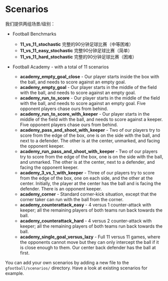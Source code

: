 # Scenarios #
我们提供两组场景/级别：

* Football Benchmarks
   * __11_vs_11_stochastic__ 完整的90分钟足球比赛（中等困难）
   * __11_vs_11_easy_stochastic__ 完整90分钟足球比赛（简单）
   * __11_vs_11_hard_stochastic__ 完整的90分钟足球比赛（困难）

* Football Academy - with a total of 11 scenarios
   * __academy_empty_goal_close__ - Our player starts inside the box with the ball,
     and needs to score against an empty goal.
   * __academy_empty_goal__ - Our player starts in the middle of the field with the
     ball, and needs to score against an empty goal.
   * __academy_run_to_score__ - Our player starts in the middle of the field with
     the ball, and needs to score against an empty goal. Five opponent players
     chase ours from behind.
   * __academy_run_to_score_with_keeper__ - Our player starts in the middle of the
     field with the ball, and needs to score against a keeper. Five opponent
     players chase ours from behind.
   * __academy_pass_and_shoot_with_keeper__ - Two of our players try to score from
     the edge of the box, one is on the side with the ball, and next to a
     defender. The other is at the center, unmarked, and facing the opponent
     keeper.
   * __academy_run_pass_and_shoot_with_keeper__ -  Two of our players try to score
     from the edge of the box, one is on the side with the ball, and unmarked.
     The other is at the center, next to a defender, and facing the opponent
     keeper.
   * __academy_3_vs_1_with_keeper__ - Three of our players try to score from the
     edge of the box, one on each side, and the other at the center. Initially,
     the player at the center has the ball and is facing the defender.
     There is an opponent keeper.
   * __academy_corner__ - Standard corner-kick situation, except that the corner
     taker can run with the ball from the corner.
   * __academy_counterattack_easy__ - 4 versus 1 counter-attack with keeper; all the
     remaining players of both teams run back towards the ball.
   * __academy_counterattack_hard__ - 4 versus 2 counter-attack with keeper; all the
     remaining players of both teams run back towards the ball.
   * __academy_single_goal_versus_lazy__ - Full 11 versus 11 games, where the
     opponents cannot move but they can only intercept the ball if it is close
     enough to them. Our center back defender has the ball at first.

You can add your own scenarios by adding a new file to the `gfootball/scenarios/`
directory. Have a look at existing scenarios for example.
